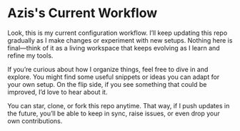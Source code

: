 # Azis's Current Workflow

Look, this is my current configuration workflow. I’ll keep updating this repo gradually as I make changes or experiment with new setups. Nothing here is final—think of it as a living workspace that keeps evolving as I learn and refine my tools.

If you’re curious about how I organize things, feel free to dive in and explore. You might find some useful snippets or ideas you can adapt for your own setup. On the flip side, if you see something that could be improved, I’d love to hear about it.

You can star, clone, or fork this repo anytime. That way, if I push updates in the future, you’ll be able to keep in sync, raise issues, or even drop your own contributions.
